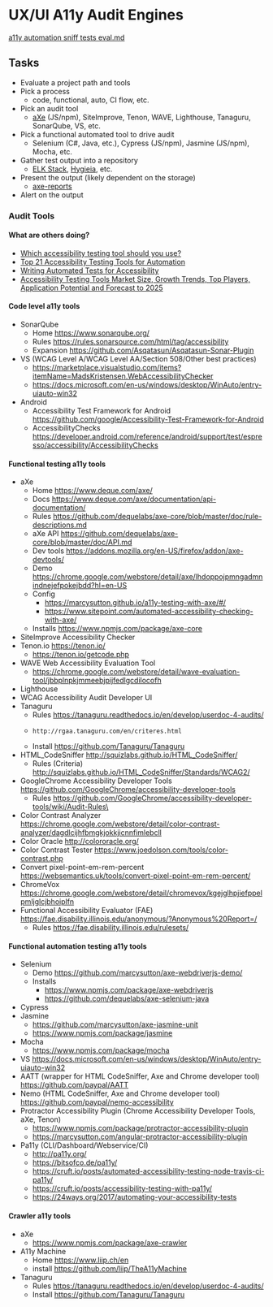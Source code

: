 # UX/UI	A11y Audit Engines

[a11y automation sniff tests eval.md](https://myfrontline.slack.com/files/U1HKCG92Q/FFY2WE6TF/a11y_automation_sniff_tests_eval_md.md)

## Tasks

* Evaluate a project path and tools
* Pick a process
  * code, functional, auto, CI flow, etc.
* Pick an audit tool
  * [aXe](Accessibility_POC_aXe_Google_Chrome.md) (JS/npm), SiteImprove, Tenon, WAVE, Lighthouse, Tanaguru, SonarQube, VS, etc.
* Pick a functional automated tool to drive audit
  * Selenium (C#, Java, etc.), Cypress (JS/npm), Jasmine (JS/npm), Mocha, etc.
* Gather test output into a repository
  * [ELK Stack](https://kevinmarsh.com/2014/10/23/using-jq-to-import-json-into-elasticsearch.html),
  [Hygieia](https://github.com/Hygieia/Hygieia), etc.
* Present the output (likely dependent on the storage)
  * [axe-reports](https://www.npmjs.com/package/axe-reports)
* Alert on the output

###	Audit Tools

#### What are others doing?

* [Which accessibility testing tool should you use?](https://medium.com/pulsar/which-accessibility-testing-tool-should-you-use-e5990e6ef0a)
* [Top 21 Accessibility Testing Tools for Automation](https://www.joecolantonio.com/accessibility-testing-tools-automation/)
* [Writing Automated Tests for Accessibility](https://www.24a11y.com/2017/writing-automated-tests-accessibility/)
* [Accessibility Testing Tools Market Size, Growth Trends, Top Players, Application Potential and Forecast to 2025](http://news.marketsizeforecasters.com/accessibility-testing-tools-market-size)

#### Code level a11y tools

* SonarQube
  * Home https://www.sonarqube.org/
  * Rules https://rules.sonarsource.com/html/tag/accessibility
  * Expansion https://github.com/Asqatasun/Asqatasun-Sonar-Plugin
* VS (WCAG Level A/WCAG Level AA/Section 508/Other best practices)
  * https://marketplace.visualstudio.com/items?itemName=MadsKristensen.WebAccessibilityChecker
  * https://docs.microsoft.com/en-us/windows/desktop/WinAuto/entry-uiauto-win32
* Android
  * Accessibility Test Framework for Android https://github.com/google/Accessibility-Test-Framework-for-Android
  * AccessibilityChecks https://developer.android.com/reference/android/support/test/espresso/accessibility/AccessibilityChecks

#### Functional testing a11y tools

* aXe
  * Home https://www.deque.com/axe/
  * Docs https://www.deque.com/axe/documentation/api-documentation/
  * Rules https://github.com/dequelabs/axe-core/blob/master/doc/rule-descriptions.md
  * aXe API https://github.com/dequelabs/axe-core/blob/master/doc/API.md
  * Dev tools https://addons.mozilla.org/en-US/firefox/addon/axe-devtools/
  * Demo https://chrome.google.com/webstore/detail/axe/lhdoppojpmngadmnindnejefpokejbdd?hl=en-US
  * Config
    * https://marcysutton.github.io/a11y-testing-with-axe/#/
    * https://www.sitepoint.com/automated-accessibility-checking-with-axe/
  * Installs https://www.npmjs.com/package/axe-core
* SiteImprove Accessibility Checker
* Tenon.io https://tenon.io/
  * https://tenon.io/getcode.php
* WAVE Web Accessibility Evaluation Tool
  * https://chrome.google.com/webstore/detail/wave-evaluation-tool/jbbplnpkjmmeebjpijfedlgcdilocofh
* Lighthouse
* WCAG Accessibility Audit Developer UI
* Tanaguru
  * Rules https://tanaguru.readthedocs.io/en/develop/userdoc-4-audits/
  * 	http://rgaa.tanaguru.com/en/criteres.html
  * Install https://github.com/Tanaguru/Tanaguru
* HTML_CodeSniffer http://squizlabs.github.io/HTML_CodeSniffer/
  * Rules (Criteria) http://squizlabs.github.io/HTML_CodeSniffer/Standards/WCAG2/
* GoogleChrome Accessibility Developer Tools https://github.com/GoogleChrome/accessibility-developer-tools
  * Rules https://github.com/GoogleChrome/accessibility-developer-tools/wiki/Audit-Rules\
* Color Contrast Analyzer https://chrome.google.com/webstore/detail/color-contrast-analyzer/dagdlcijhfbmgkjokkjicnnfimlebcll
* Color Oracle http://colororacle.org/
* Color Contrast Tester https://www.joedolson.com/tools/color-contrast.php
* Convert pixel-point-em-rem-percent https://websemantics.uk/tools/convert-pixel-point-em-rem-percent/
* ChromeVox https://chrome.google.com/webstore/detail/chromevox/kgejglhpjiefppelpmljglcjbhoiplfn
* Functional Accessibility Evaluator (FAE) https://fae.disability.illinois.edu/anonymous/?Anonymous%20Report=/
  * Rules https://fae.disability.illinois.edu/rulesets/

#### Functional automation testing a11y tools

* Selenium
  * Demo https://github.com/marcysutton/axe-webdriverjs-demo/
  * Installs
    * https://www.npmjs.com/package/axe-webdriverjs
    * https://github.com/dequelabs/axe-selenium-java
* Cypress
* Jasmine
  * https://github.com/marcysutton/axe-jasmine-unit
  * https://www.npmjs.com/package/jasmine
* Mocha
  * https://www.npmjs.com/package/mocha
* VS https://docs.microsoft.com/en-us/windows/desktop/WinAuto/entry-uiauto-win32
* AATT (wrapper for HTML CodeSniffer, Axe and Chrome developer tool) https://github.com/paypal/AATT
* Nemo (HTML CodeSniffer, Axe and Chrome developer tool) https://github.com/paypal/nemo-accessibility
* Protractor Accessibility Plugin (Chrome Accessibility Developer Tools, aXe, Tenon)
  * https://www.npmjs.com/package/protractor-accessibility-plugin
  * https://marcysutton.com/angular-protractor-accessibility-plugin
* Pa11y (CLI/Dashboard/Webservice/CI)
  * http://pa11y.org/
  * https://bitsofco.de/pa11y/
  * https://cruft.io/posts/automated-accessibility-testing-node-travis-ci-pa11y/
  * https://cruft.io/posts/accessibility-testing-with-pa11y/
  * https://24ways.org/2017/automating-your-accessibility-tests

#### Crawler a11y tools

* aXe
  * https://www.npmjs.com/package/axe-crawler
* A11y Machine
  * Home https://www.liip.ch/en
  * install https://github.com/liip/TheA11yMachine
* Tanaguru
  * Rules https://tanaguru.readthedocs.io/en/develop/userdoc-4-audits/
  * Install https://github.com/Tanaguru/Tanaguru
